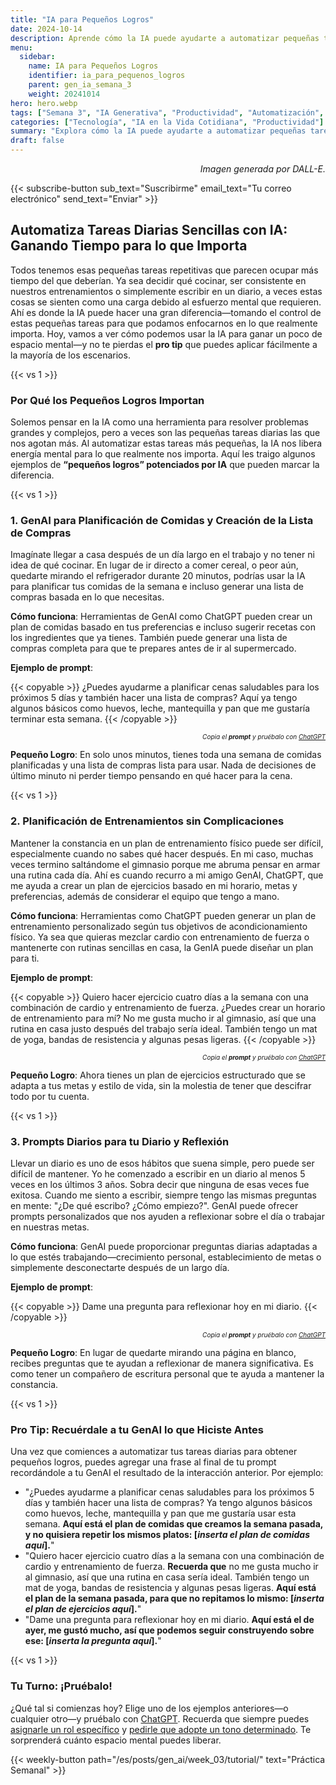 ```yaml
---
title: "IA para Pequeños Logros"  
date: 2024-10-14
description: Aprende cómo la IA puede ayudarte a automatizar pequeñas tareas tediosas, como planificar comidas, organizar tus entrenamientos o escribir un diario, liberando tiempo para lo que realmente importa.  
menu:  
  sidebar:  
    name: IA para Pequeños Logros  
    identifier: ia_para_pequenos_logros  
    parent: gen_ia_semana_3  
    weight: 20241014  
hero: hero.webp  
tags: ["Semana 3", "IA Generativa", "Productividad", "Automatización", "Pequeños Logros"]  
categories: ["Tecnología", "IA en la Vida Cotidiana", "Productividad"]  
summary: "Explora cómo la IA puede ayudarte a automatizar pequeñas tareas cotidianas, desde la planificación de comidas hasta el entrenamiento físico, para liberar tiempo para lo que realmente importa."  
draft: false  
---
```


<p style="text-align: right;">
<em>Imagen generada por DALL-E.</em>
</p>


{{< subscribe-button sub_text="Suscribirme" email_text="Tu correo electrónico" send_text="Enviar" >}}


## Automatiza Tareas Diarias Sencillas con IA: Ganando Tiempo para lo que Importa

Todos tenemos esas pequeñas tareas repetitivas que parecen ocupar más tiempo del que deberían. Ya sea decidir qué cocinar, ser consistente en nuestros entrenamientos o simplemente escribir en un diario, a veces estas cosas se sienten como una carga debido al esfuerzo mental que requieren. Ahí es donde la IA puede hacer una gran diferencia—tomando el control de estas pequeñas tareas para que podamos enfocarnos en lo que realmente importa. Hoy, vamos a ver cómo podemos usar la IA para ganar un poco de espacio mental—y no te pierdas el **pro tip** que puedes aplicar fácilmente a la mayoría de los escenarios.


{{< vs 1 >}}


### Por Qué los Pequeños Logros Importan

Solemos pensar en la IA como una herramienta para resolver problemas grandes y complejos, pero a veces son las pequeñas tareas diarias las que nos agotan más. Al automatizar estas tareas más pequeñas, la IA nos libera energía mental para lo que realmente nos importa. Aquí les traigo algunos ejemplos de **“pequeños logros” potenciados por IA** que pueden marcar la diferencia.


{{< vs 1 >}}


### 1. GenAI para Planificación de Comidas y Creación de la Lista de Compras

Imagínate llegar a casa después de un día largo en el trabajo y no tener ni idea de qué cocinar. En lugar de ir directo a comer cereal, o peor aún, quedarte mirando el refrigerador durante 20 minutos, podrías usar la IA para planificar tus comidas de la semana e incluso generar una lista de compras basada en lo que necesitas.

**Cómo funciona**: Herramientas de GenAI como ChatGPT pueden crear un plan de comidas basado en tus preferencias e incluso sugerir recetas con los ingredientes que ya tienes. También puede generar una lista de compras completa para que te prepares antes de ir al supermercado.

**Ejemplo de prompt**:

{{< copyable >}}
¿Puedes ayudarme a planificar cenas saludables para los próximos 5 días y también hacer una lista de compras? Aquí ya tengo algunos básicos como huevos, leche, mantequilla y pan que me gustaría terminar esta semana.
{{< /copyable >}}

<p style="text-align: right; font-size: 10px;">
<em>Copia el <b>prompt</b> y pruébalo con <a href="https://chatgpt.com">ChatGPT</a></em>
</p>

**Pequeño Logro**: En solo unos minutos, tienes toda una semana de comidas planificadas y una lista de compras lista para usar. Nada de decisiones de último minuto ni perder tiempo pensando en qué hacer para la cena.


{{< vs 1 >}}


### 2. Planificación de Entrenamientos sin Complicaciones

Mantener la constancia en un plan de entrenamiento físico puede ser difícil, especialmente cuando no sabes qué hacer después. En mi caso, muchas veces termino saltándome el gimnasio porque me abruma pensar en armar una rutina cada día. Ahí es cuando recurro a mi amigo GenAI, ChatGPT, que me ayuda a crear un plan de ejercicios basado en mi horario, metas y preferencias, además de considerar el equipo que tengo a mano.

**Cómo funciona**: Herramientas como ChatGPT pueden generar un plan de entrenamiento personalizado según tus objetivos de acondicionamiento físico. Ya sea que quieras mezclar cardio con entrenamiento de fuerza o mantenerte con rutinas sencillas en casa, la GenIA puede diseñar un plan para ti.

**Ejemplo de prompt**:

{{< copyable >}}
Quiero hacer ejercicio cuatro días a la semana con una combinación de cardio y entrenamiento de fuerza. ¿Puedes crear un horario de entrenamiento para mí? No me gusta mucho ir al gimnasio, así que una rutina en casa justo después del trabajo sería ideal. También tengo un mat de yoga, bandas de resistencia y algunas pesas ligeras.
{{< /copyable >}}

<p style="text-align: right; font-size: 10px;">
<em>Copia el <b>prompt</b> y pruébalo con <a href="https://chatgpt.com">ChatGPT</a></em>
</p>

**Pequeño Logro**: Ahora tienes un plan de ejercicios estructurado que se adapta a tus metas y estilo de vida, sin la molestia de tener que descifrar todo por tu cuenta.


{{< vs 1 >}}


### 3. Prompts Diarios para tu Diario y Reflexión

Llevar un diario es uno de esos hábitos que suena simple, pero puede ser difícil de mantener. Yo he comenzado a escribir en un diario al menos 5 veces en los últimos 3 años. Sobra decir que ninguna de esas veces fue exitosa. Cuando me siento a escribir, siempre tengo las mismas preguntas en mente: "¿De qué escribo? ¿Cómo empiezo?". GenAI puede ofrecer prompts personalizados que nos ayuden a reflexionar sobre el día o trabajar en nuestras metas.

**Cómo funciona**: GenAI puede proporcionar preguntas diarias adaptadas a lo que estés trabajando—crecimiento personal, establecimiento de metas o simplemente desconectarte después de un largo día.

**Ejemplo de prompt**:

{{< copyable >}}
Dame una pregunta para reflexionar hoy en mi diario.
{{< /copyable >}}

<p style="text-align: right; font-size: 10px;">
<em>Copia el <b>prompt</b> y pruébalo con <a href="https://chatgpt.com">ChatGPT</a></em>
</p>

**Pequeño Logro**: En lugar de quedarte mirando una página en blanco, recibes preguntas que te ayudan a reflexionar de manera significativa. Es como tener un compañero de escritura personal que te ayuda a mantener la constancia.


{{< vs 1 >}}


### Pro Tip: Recuérdale a tu GenAI lo que Hiciste Antes

Una vez que comiences a automatizar tus tareas diarias para obtener pequeños logros, puedes agregar una frase al final de tu prompt recordándole a tu GenAI el resultado de la interacción anterior. Por ejemplo:

- "¿Puedes ayudarme a planificar cenas saludables para los próximos 5 días y también hacer una lista de compras? Ya tengo algunos básicos como huevos, leche, mantequilla y pan que me gustaría usar esta semana. **Aquí está el plan de comidas que creamos la semana pasada, y no quisiera repetir los mismos platos: [_inserta el plan de comidas aquí_].**"
- "Quiero hacer ejercicio cuatro días a la semana con una combinación de cardio y entrenamiento de fuerza. **Recuerda que** no me gusta mucho ir al gimnasio, así que una rutina en casa sería ideal. También tengo un mat de yoga, bandas de resistencia y algunas pesas ligeras. **Aquí está el plan de la semana pasada, para que no repitamos lo mismo: [_inserta el plan de ejercicios aquí_].**"
- "Dame una pregunta para reflexionar hoy en mi diario. **Aquí está el de ayer, me gustó mucho, así que podemos seguir construyendo sobre ese: [_inserta la pregunta aquí_].**"


{{< vs 1 >}}


### Tu Turno: ¡Pruébalo!

¿Qué tal si comienzas hoy? Elige uno de los ejemplos anteriores—o cualquier otro—y pruébalo con <a href="https://chatgpt.com">ChatGPT</a>. Recuerda que siempre puedes [asignarle un rol específico](/es/posts/gen_ai/week_01/tutorial/) y [pedirle que adopte un tono determinado](/es/posts/gen_ai/week_02/tutorial/). Te sorprenderá cuánto espacio mental puedes liberar.

{{< weekly-button path="/es/posts/gen_ai/week_03/tutorial/" text="Práctica Semanal" >}}